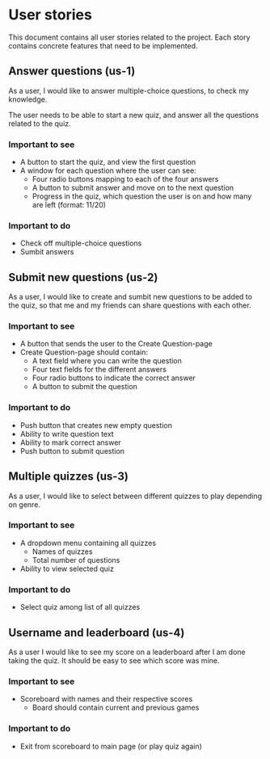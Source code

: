 # User stories

This document contains all user stories related to the project. Each story contains concrete features that need to be implemented.

## Answer questions (us-1)

As a user, I would like to answer multiple-choice questions, to check my knowledge.

The user needs to be able to start a new quiz, and answer all the questions related to the quiz.

### Important to see

- A button to start the quiz, and view the first question
- A window for each question where the user can see:
    - Four radio buttons mapping to each of the four answers
    - A button to submit answer and move on to the next question
    - Progress in the quiz, which question the user is on and how many are left (format: 11/20)

### Important to do

- Check off multiple-choice questions
- Sumbit answers

## Submit new questions (us-2)

As a user, I would like to create and sumbit new questions to be added to the quiz, so that me and my friends can share questions with each other.

### Important to see

- A button that sends the user to the Create Question-page
- Create Question-page should contain:
    - A text field where you can write the question
    - Four text fields for the different answers
    - Four radio buttons to indicate the correct answer
    - A button to submit the question

### Important to do

- Push button that creates new empty question
- Ability to write question text
- Ability to mark correct answer
- Push button to submit question

## Multiple quizzes (us-3)

As a user, I would like to select between different quizzes to play depending on genre.

### Important to see

- A dropdown menu containing all quizzes
    - Names of quizzes
    - Total number of questions
- Ability to view selected quiz

### Important to do

- Select quiz among list of all quizzes

## Username and leaderboard (us-4)

As a user I would like to see my score on a leaderboard after I am done taking the quiz. It should be easy to see which score was mine.

### Important to see

- Scoreboard with names and their respective scores
    - Board should contain current and previous games

### Important to do

- Exit from scoreboard to main page (or play quiz again)

